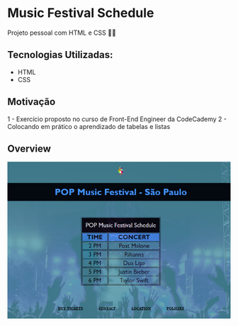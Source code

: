 # Music Festival Schedule
Projeto pessoal com HTML e CSS 🚀🎵

## Tecnologias Utilizadas:
- HTML
- CSS

## Motivação
1 - Exercício proposto no curso de Front-End Engineer da CodeCademy
2 - Colocando em prático o aprendizado de tabelas e listas

## Overview
<img src="./music-festival.png" alt="music-festival-schedule-page-overview">

<!-- ## Como utilizar o projeto
1 - Clone o projeto:
```
git clone <url>
```
2 - Acesse a pasta do projeto
```
cd repositorio-com-readme
``` -->